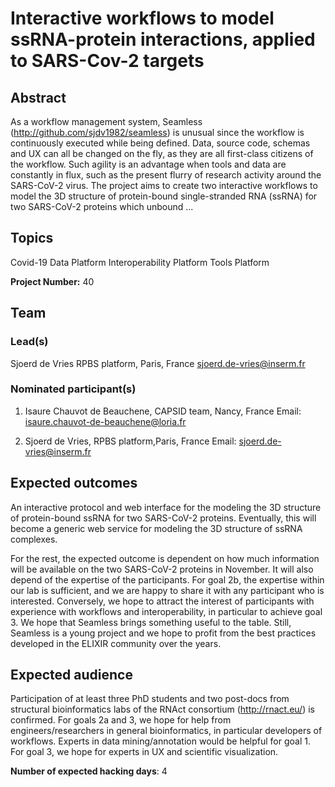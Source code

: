 # Interactive workflows to model ssRNA-protein interactions, applied to SARS-Cov-2 targets

## Abstract

As a workflow management system, Seamless (http://github.com/sjdv1982/seamless) is unusual since the workflow is continuously executed while being defined. Data, source code, schemas and UX can all be changed on the fly, as they are all first-class citizens of the workflow. Such agility is an advantage when tools and data are constantly in flux, such as the present flurry of research activity around the SARS-CoV-2 virus. The project aims to create two interactive workflows to model the 3D structure of protein-bound single-stranded RNA (ssRNA) for two SARS-CoV-2 proteins which unbound ...

## Topics

Covid-19
 Data Platform
 Interoperability Platform
 Tools Platform

**Project Number:** 40

## Team

### Lead(s)

Sjoerd de Vries
 RPBS platform, Paris, France
 sjoerd.de-vries@inserm.fr

### Nominated participant(s)

1. Isaure Chauvot de Beauchene, CAPSID team, Nancy, France
 Email: isaure.chauvot-de-beauchene@loria.fr
 
 2. Sjoerd de Vries, RPBS platform,Paris, France
 Email: sjoerd.de-vries@inserm.fr

## Expected outcomes

An interactive protocol and web interface for the modeling the 3D structure of protein-bound ssRNA for two SARS-CoV-2 proteins. Eventually, this will become a generic web service for modeling the 3D structure of ssRNA complexes.
 
 For the rest, the expected outcome is dependent on how much information will be available on the two SARS-CoV-2 proteins in November. It will also depend of the expertise of the participants. For goal 2b, the expertise within our lab is sufficient, and we are happy to share it with any participant who is interested. Conversely, we hope to attract the interest of participants with experience with workflows and interoperability, in particular to achieve goal 3. We hope that Seamless brings something useful to the table. Still, Seamless is a young project and we hope to profit from the best practices developed in the ELIXIR community over the years.

## Expected audience

Participation of at least three PhD students and two post-docs from structural bioinformatics labs of the RNAct consortium (http://rnact.eu/) is confirmed. For goals 2a and 3, we hope for help from engineers/researchers in general bioinformatics, in particular developers of workflows. Experts in data mining/annotation would be helpful for goal 1. For goal 3, we hope for experts in UX and scientific visualization.

**Number of expected hacking days**: 4

